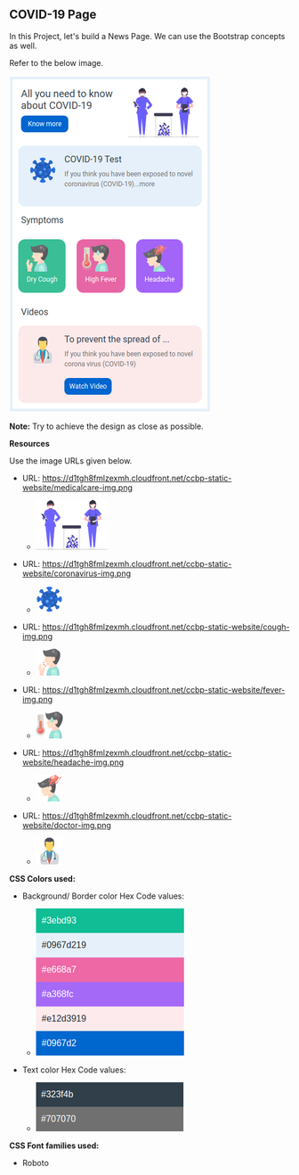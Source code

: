 ## COVID-19 Page

In this Project, let's build a News Page. We can use the Bootstrap concepts as well.


Refer to the below image.

![webpage-on-covid-to-build](image.png)



**Note:**
Try to achieve the design as close as possible.

**Resources**

Use the image URLs given below.



- URL: https://d1tgh8fmlzexmh.cloudfront.net/ccbp-static-website/medicalcare-img.png

    - ![background-image-for-corona](image-1.png)

- URL: https://d1tgh8fmlzexmh.cloudfront.net/ccbp-static-website/coronavirus-img.png
    -  ![background-image-for-corona](image-2.png)


- URL: https://d1tgh8fmlzexmh.cloudfront.net/ccbp-static-website/cough-img.png
    - ![background-image-for-corona](image-3.png)


- URL: https://d1tgh8fmlzexmh.cloudfront.net/ccbp-static-website/fever-img.png
    - ![background-image-for-corona](image-4.png)


- URL: https://d1tgh8fmlzexmh.cloudfront.net/ccbp-static-website/headache-img.png
    - ![background-image-for-corona](image-5.png)

- URL: https://d1tgh8fmlzexmh.cloudfront.net/ccbp-static-website/doctor-img.png
    - ![background-image-for-corona](image-6.png)




**CSS Colors used:**
- Background/ Border color Hex Code values:
    * ![bg-colors-covid](image-7.png)


- Text color Hex Code values:
    * ![bg-colors-covid](image-8.png)




**CSS Font families used:**

- Roboto